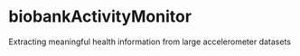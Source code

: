 biobankActivityMonitor
======================

Extracting meaningful health information from large accelerometer datasets
